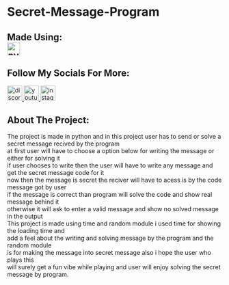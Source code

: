 # Secret-Message-Program
<h2 align="left"> Made Using:
<div align="left">
  <img src="https://cdn.jsdelivr.net/gh/devicons/devicon/icons/python/python-original.svg" height="30" alt="python logo"  />
</div>
<h2 align="left"> Follow My Socials For More: </h2>
<div align = "left">
<a href = "https://discord.gg/teamcyl" target = "_blank" >
  <img src="https://img.shields.io/static/v1?message=Discord&logo=discord&label=&color=7289DA&logoColor=white&labelColor=&style=for-the-badge" height="35" alt="discord logo"  />
</a>
  <a href="https://www.youtube.com/@noobsenapati" target="_blank">
    <img src="https://img.shields.io/static/v1?message=Youtube&logo=youtube&label=&color=FF0000&logoColor=white&labelColor=&style=for-the-badge" height="35" alt="youtube logo"  />
  </a>
   <a href="https://www.instagram.com/ronit_2810" target="_blank">
    <img src="https://img.shields.io/static/v1?message=Instagram&logo=instagram&label=&color=E4405F&logoColor=white&labelColor=&style=for-the-badge" height="35" alt="instagram logo"  />
  </a>
  <div align = "left">
    <h2>About The Project: </h2>
    <p>
     The project is made in python and in this project user has to send or solve a secret message recived by the program<br>
     at first user will have to choose a option below for writing the message or either for solving it<br>
     if user chooses to write then the user will have to write any message and get the secret message code for it<br>
     now then the message is secret the reciver will have to acess is by the code message got by user<br>
     if the message is correct than program will solve the code and show real message behind it<br>
     otherwise it will ask to enter a valid message and show no solved message in the output<br>
     This project is made using time and random module i used time for showing the loading time and<br>
     add a feel about the writing and solving message by the program and the random module<br>
     is for making the message into secret message also i hope the user who plays this<br>
     will surely get a fun vibe while playing and user will enjoy solving the secret message by program.
    </p>
  </div>
